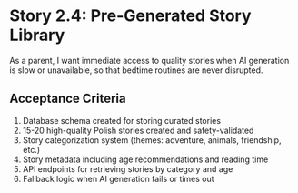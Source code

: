 # Story 2.4: Pre-Generated Story Library

As a parent,
I want immediate access to quality stories when AI generation is slow or unavailable,
so that bedtime routines are never disrupted.

## Acceptance Criteria

1. Database schema created for storing curated stories
2. 15-20 high-quality Polish stories created and safety-validated
3. Story categorization system (themes: adventure, animals, friendship, etc.)
4. Story metadata including age recommendations and reading time
5. API endpoints for retrieving stories by category and age
6. Fallback logic when AI generation fails or times out
